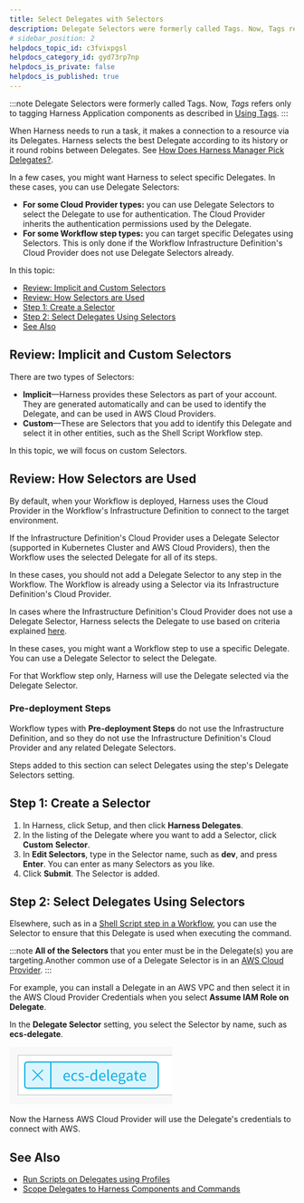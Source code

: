 ```yaml
---
title: Select Delegates with Selectors
description: Delegate Selectors were formerly called Tags. Now, Tags refers only to tagging Harness Application components as described in Using Tags. When Harness needs to run a task, it makes a connection to a…
# sidebar_position: 2
helpdocs_topic_id: c3fvixpgsl
helpdocs_category_id: gyd73rp7np
helpdocs_is_private: false
helpdocs_is_published: true
---
```


:::note
Delegate Selectors were formerly called Tags. Now, *Tags* refers only to tagging Harness Application components as described in [Using Tags](../tags/tags.md).
:::

When Harness needs to run a task, it makes a connection to a resource via its Delegates. Harness selects the best Delegate according to its history or it round robins between Delegates. See [How Does Harness Manager Pick Delegates?](delegate-installation.md#how-does-harness-manager-pick-delegates).

In a few cases, you might want Harness to select specific Delegates. In these cases, you can use Delegate Selectors:

* **For some Cloud Provider types:** you can use Delegate Selectors to select the Delegate to use for authentication. The Cloud Provider inherits the authentication permissions used by the Delegate.
* **For some Workflow step types:** you can target specific Delegates using Selectors. This is only done if the Workflow Infrastructure Definition's Cloud Provider does not use Delegate Selectors already.

In this topic:

* [Review: Implicit and Custom Selectors](#review-implicit-and-custom-selectors)
* [Review: How Selectors are Used](#review-how-selectors-are-used)
* [Step 1: Create a Selector](#step-1-create-a-selector)
* [Step 2: Select Delegates Using Selectors](#step-2-select-delegates-using-selectors)
* [See Also](#see-also)

## Review: Implicit and Custom Selectors

There are two types of Selectors:

* **Implicit**—Harness provides these Selectors as part of your account. They are generated automatically and can be used to identify the Delegate, and can be used in AWS Cloud Providers.
* **Custom**—These are Selectors that you add to identify this Delegate and select it in other entities, such as the Shell Script Workflow step.

In this topic, we will focus on custom Selectors.

## Review: How Selectors are Used

By default, when your Workflow is deployed, Harness uses the Cloud Provider in the Workflow's Infrastructure Definition to connect to the target environment. 

If the Infrastructure Definition's Cloud Provider uses a Delegate Selector (supported in Kubernetes Cluster and AWS Cloud Providers), then the Workflow uses the selected Delegate for all of its steps.

In these cases, you should not add a Delegate Selector to any step in the Workflow. The Workflow is already using a Selector via its Infrastructure Definition's Cloud Provider.

In cases where the Infrastructure Definition's Cloud Provider does not use a Delegate Selector, Harness selects the Delegate to use based on criteria explained [here](delegate-installation.md#how-does-harness-manager-pick-delegates).

In these cases, you might want a Workflow step to use a specific Delegate. You can use a Delegate Selector to select the Delegate.

For that Workflow step only, Harness will use the Delegate selected via the Delegate Selector.

### Pre-deployment Steps

Workflow types with **Pre-deployment Steps** do not use the Infrastructure Definition, and so they do not use the Infrastructure Definition's Cloud Provider and any related Delegate Selectors. 

Steps added to this section can select Delegates using the step's Delegate Selectors setting.

## Step 1: Create a Selector

1. In Harness, click Setup, and then click **Harness Delegates**.
2. In the listing of the Delegate where you want to add a Selector, click **Custom** **Selector**.
3. In **Edit Selectors**, type in the Selector name, such as **dev**, and press **Enter**. You can enter as many Selectors as you like.
4. Click **Submit**. The Selector is added.

## Step 2: Select Delegates Using Selectors

Elsewhere, such as in a [Shell Script step in a Workflow](../../../continuous-delivery/model-cd-pipeline/workflows/capture-shell-script-step-output.md), you can use the Selector to ensure that this Delegate is used when executing the command.

:::note
**All of the Selectors** that you enter must be in the Delegate(s) you are targeting.Another common use of a Delegate Selector is in an [AWS Cloud Provider](../manage-connectors/add-amazon-web-services-cloud-provider.md).
:::

For example, you can install a Delegate in an AWS VPC and then select it in the AWS Cloud Provider Credentials when you select **Assume IAM Role on Delegate**.

In the **Delegate Selector** setting, you select the Selector by name, such as **ecs-delegate**.

![](./static/select-delegates-for-specific-tasks-with-selectors-56.png)

Now the Harness AWS Cloud Provider will use the Delegate's credentials to connect with AWS.

## See Also

* [Run Scripts on Delegates using Profiles](run-scripts-on-the-delegate-using-profiles.md)
* [Scope Delegates to Harness Components and Commands](scope-delegates-to-harness-components-and-commands.md)

